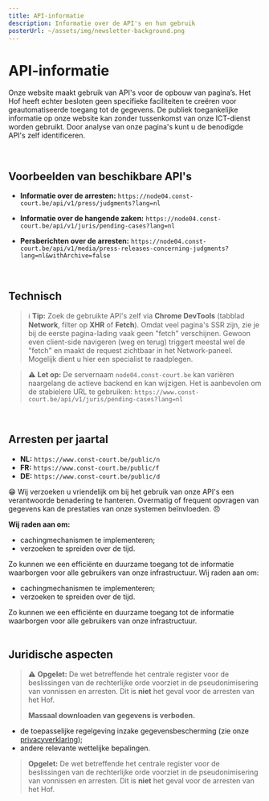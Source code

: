 ```yaml
---
title: API-informatie
description: Informatie over de API's en hun gebruik
posterUrl: ~/assets/img/newsletter-background.png
---
```


# API-informatie

Onze website maakt gebruik van API's voor de opbouw van pagina’s. Het Hof heeft echter besloten geen specifieke faciliteiten te creëren voor geautomatiseerde toegang tot de gegevens. De publiek toegankelijke informatie op onze website kan zonder tussenkomst van onze ICT-dienst worden gebruikt. Door analyse van onze pagina's kunt u de benodigde API's zelf identificeren.

<br>

## Voorbeelden van beschikbare API's

- **Informatie over de arresten:**
  `https://node04.const-court.be/api/v1/press/judgments?lang=nl`

- **Informatie over de hangende zaken:**
  `https://node04.const-court.be/api/v1/juris/pending-cases?lang=nl`

- **Persberichten over de arresten:**
  `https://node04.const-court.be/api/v1/media/press-releases-concerning-judgments?lang=nl&withArchive=false`

<br>

## Technisch
> ℹ️ **Tip:**
> Zoek de gebruikte API's zelf via **Chrome DevTools** (tabblad **Network**, filter op **XHR** of **Fetch**).
> Omdat veel pagina's SSR zijn, zie je bij de eerste pagina-lading vaak geen "fetch" verschijnen.
> Gewoon even client-side navigeren (weg en terug) triggert meestal wel de "fetch" en maakt de request zichtbaar in het Network-paneel.
> Mogelijk dient u hier een specialist te raadplegen.

> ⚠️ **Let op:**
> De servernaam `node04.const-court.be` kan variëren naargelang de actieve backend en kan wijzigen.
> Het is aanbevolen om de stabielere URL te gebruiken:
> `https://www.const-court.be/api/v1/juris/pending-cases?lang=nl`

<br>

## Arresten per jaartal

- **NL:** `https://www.const-court.be/public/n`
- **FR:** `https://www.const-court.be/public/f`
- **DE:** `https://www.const-court.be/public/d`

😁 Wij verzoeken u vriendelijk om bij het gebruik van onze API's een verantwoorde benadering te hanteren. Overmatig of frequent opvragen van gegevens kan de prestaties van onze systemen beïnvloeden. 😠
<br>

**Wij raden aan om:**

- cachingmechanismen te implementeren;
- verzoeken te spreiden over de tijd.

Zo kunnen we een efficiënte en duurzame toegang tot de informatie waarborgen voor alle gebruikers van onze infrastructuur.
Wij raden aan om:

- cachingmechanismen te implementeren;
- verzoeken te spreiden over de tijd.

Zo kunnen we een efficiënte en duurzame toegang tot de informatie waarborgen voor alle gebruikers van onze infrastructuur.
<br>
<br>

## Juridische aspecten
> ⚠️ **Opgelet:**
> De wet betreffende het centrale register voor de beslissingen van de rechterlijke orde voorziet in de pseudonimisering van vonnissen en arresten.
> Dit is **niet** het geval voor de arresten van het Hof.
>
> **Massaal downloaden van gegevens is verboden.**
- de toepasselijke regelgeving inzake gegevensbescherming (zie onze [privacyverklaring](/privacy));
- andere relevante wettelijke bepalingen.

> **Opgelet:**
> De wet betreffende het centrale register voor de beslissingen van de rechterlijke orde voorziet in de pseudonimisering van vonnissen en arresten. Dit is **niet** het geval voor de arresten van het Hof.
>

<br>
